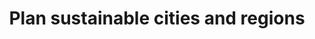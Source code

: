 ---
title: Plan sustainable cities and regions
description: Digital planning support systems to shape sustainable mobility and liveable spaces.
ogimage: /images/index/heatmap-muc-1.webp
header:
  layout: video
  video_bg: "/images/index/video.webp"
  video: "/video/Plan4Better_Website_Video.mp4"
sections:
  - order: 1
    plan_section:
      background_color_content: default
      title: "Plan sustainable cities and regions."
      description: "By integrating urban and transport planning, we enable change-makers to develop liveable spaces and sustainable mobility."
      button:
        url: "/en/goat/"
        label: "Discover Solutions"
      img: "/images/index/mockup_bridge.webp"
  - order: 2
    brand_slider:
      slider_img:
      - logo: "/images/index/freiburg_logo.webp"
      - logo: "/images/index/logo_MOND_darkgrey_RGB.webp"
      - logo: "/images/index/mrn_logo.webp"
      - logo: "/images/index/mobidata_bw.webp"
      - logo: "/images/index/logo-tum.webp"
      - logo: "/images/index/logo_agora.webp"
      - logo: "/images/index/logo_lhm.webp"
      - logo: "/images/index/logo_freising.webp"
      - logo: "/images/index/logo_ffb.webp"
      - logo: "/images/index/stattbau_Logo.webp"
      - logo: "/images/index/LOGO_Bicicli_CS_darkgrey_RGB.webp"
      - logo: "/images/index/logo_eit.webp"
      - logo: "images/index/logo_werk1.webp"
      - logo: "/images/index/logo_xpreneurs.webp"
      - logo: "/images/index/GST_RGB.webp"
      - logo: "/images/index/logo_munichways.webp"
  - order: 3
    planing_section:
      background_color_content: default
      title: "Planning the city of tomorrow today."
      planing_items:
      - icon: "/images/index/plan-icon-front-1.png"
        iconBack: "/images/index/plan-icon-back-1.png"
        title: "Fact-based accessibility analysis"
        text: "By using various accessibility indicators, such as isochrones and heatmaps, GOAT allows you to quickly analyse the current situation in a user-friendly manner and develop suitable measures based on scenarios."
      - icon: "/images/index/plan-icon-front-2.png"
        iconBack: "/images/index/plan-icon-back-2.png"
        svg: '<svg width="112" height="104" fill="none" xmlns="http://www.w3.org/2000/svg"><g opacity=".9"><path d="M48.7 41a6 6 0 0 1-5.2-2.8l-7.9-12.7a6 6 0 0 1 0-6.3l7.6-12.8c1-1.8 3-3 5.1-3l14.5-.2c2 0 4 1.1 5.1 2.9l8 12.7a6 6 0 0 1 0 6.2L68.3 38a6 6 0 0 1-5 3l-14.6.1Z" fill="#5FEDB9"/><g clip-path="url(#a)"><path d="M81.4 99.7a6 6 0 0 1-5.2-2.9l-7.9-12.7a6 6 0 0 1 0-6.2L75.8 65c1-1.8 3-3 5.1-3l14.5-.1c2 0 4 1 5.1 2.8l8 12.7a6 6 0 0 1 0 6.3L101 96.5a6 6 0 0 1-5 3l-14.6.2Z" fill="#139565"/></g><g opacity=".7" clip-path="url(#b)"><path d="M15.4 100.4a6 6 0 0 1-5.2-2.8L2.3 84.9a6 6 0 0 1 0-6.3l7.6-12.8c1-1.8 3-3 5.1-3l14.5-.2c2 0 4 1 5.1 2.9l8 12.7a6 6 0 0 1 0 6.2L35 97.3a6 6 0 0 1-5 3l-14.6.1Z" fill="#283648"/></g><g clip-path="url(#c)"><path d="M48.2 80a6 6 0 0 1-5.2-2.8l-8-12.7a6 6 0 0 1 0-6.3l7.6-12.8c1.1-1.8 3-3 5.2-3l14.5-.1c2 0 4 1 5.1 2.8l8 12.7a6 6 0 0 1 0 6.3l-7.6 12.8a6 6 0 0 1-5 3l-14.6.1Z" fill="#06CA82"/></g><g opacity=".7" clip-path="url(#d)"><path d="M82 60.6a6 6 0 0 1-5.2-2.8l-8-12.7a6 6 0 0 1 0-6.3L76.4 26c1-1.8 3-3 5.2-3L96 23c2 0 4 1 5 2.8l8 12.7a6 6 0 0 1 0 6.3l-7.5 12.8a6 6 0 0 1-5 3l-14.6.1Z" fill="#2BB381"/></g><g clip-path="url(#e)"><path d="M62 67.5c-3.4-4.2-11-14.3-11-20a12.5 12.5 0 1 1 25 0c0 5.7-7.6 15.8-11 20a2 2 0 0 1-3 0Zm1.5-15.8a4.2 4.2 0 1 0 0-8.4 4.2 4.2 0 0 0 0 8.4Z" fill="#283648"/></g></g><defs><clipPath id="a"><path fill="#fff" transform="rotate(179.3 54.8 51.3)" d="M0 0H43V43H0z"/></clipPath><clipPath id="b"><path fill="#fff" transform="rotate(179.3 21.8 51.5)" d="M0 0H43V43H0z"/></clipPath><clipPath id="c"><path fill="#fff" transform="rotate(179.3 38.2 41.4)" d="M0 0H43V43H0z"/></clipPath><clipPath id="d"><path fill="#fff" transform="rotate(179.3 55.2 31.8)" d="M0 0H43V43H0z"/></clipPath><clipPath id="e"><path fill="#fff" transform="translate(51 35)" d="M0 0H25V33.3H0z"/></clipPath></defs></svg>'
        title: "Investigation of infrastructural changes"
        text: "With GOAT you can add, change or remove path connections, points of interests and buildings. This allows you to determine the best location for new infrastructure, for example."
      - icon: "/images/index/plan-icon-front-3.png"
        iconBack: "/images/index/plan-icon-back-3.png"
        title: "Processing of complex data"
        text: "In GOAT, a wide range of spatial data such as buildings, population densities, land use and road networks can be visualized. In addition, environmental and emission data can be displayed."
      - icon: ""
        iconBack: ""
        svg: '<svg width="107" height="80" viewBox="0 0 107 80" fill="none" xmlns="http://www.w3.org/2000/svg"><g opacity="0.8"><rect x="2" width="100" height="79" rx="23" fill="#33A078"/><g opacity="0.8"><path d="M64.9404 3.00907C67.4398 3.00907 69.8345 4.03131 71.6011 5.85173L87.2257 21.9481C88.9923 23.7675 89.9869 26.2337 89.9869 28.8077V46.1925C89.9869 48.7665 88.9923 51.2327 87.2257 53.052L71.6011 69.143C69.8345 70.9624 67.4398 71.9866 64.9404 71.9866H48.0595C45.5601 71.9866 43.1654 70.9624 41.3988 69.143L25.7676 53.052C24.0013 51.2327 23.0087 48.7665 23.0087 46.1925V28.8077C23.0087 26.2337 24.0013 23.7675 25.7676 21.9481L41.3988 5.85038C43.1654 4.03131 45.5601 3.00903 48.0595 3.00903L64.9404 3.00907ZM27.249 23.471C25.8749 24.886 25.1029 26.8132 25.1029 28.8077V46.1925C25.1029 48.187 25.8749 50.1141 27.249 51.5292L42.8775 67.6202C44.2515 69.0352 46.1228 69.8304 48.0595 69.8304H64.9404C66.8771 69.8304 68.7484 69.0352 70.1224 67.6202L85.747 51.5292C87.1211 50.1141 87.8931 48.187 87.8931 46.1925V28.8077C87.8931 26.8132 87.1211 24.886 85.747 23.471L70.1224 7.37592C68.7484 5.96089 66.8771 5.16577 64.9404 5.16577H48.0595C46.1228 5.16577 44.2515 5.96089 42.8775 7.37592L27.249 23.471Z" fill="#24FFAF" fill-opacity="0.97"/></g><path d="M67.169 14.0059C68.8477 14.0059 70.4561 14.6726 71.6426 15.8598L82.1367 26.3574C83.3233 27.544 83.9912 29.1524 83.9912 30.8311V42.169C83.9912 43.8477 83.3233 45.4561 82.1367 46.6426L71.6426 57.1367C70.4561 58.3233 68.8477 58.9912 67.169 58.9912H55.8311C54.1524 58.9912 52.544 58.3233 51.3574 57.1367L40.8589 46.6426C39.6725 45.4561 39.0059 43.8477 39.0059 42.169V30.8311C39.0059 29.1524 39.6725 27.544 40.8589 26.3574L51.3574 15.8589C52.544 14.6726 54.1524 14.0059 55.8311 14.0059L67.169 14.0059ZM41.8538 27.3506C40.931 28.2735 40.4124 29.5303 40.4124 30.8311V42.169C40.4124 43.4697 40.931 44.7266 41.8538 45.6494L52.3506 56.1436C53.2734 57.0664 54.5303 57.585 55.8311 57.585H67.169C68.4697 57.585 69.7266 57.0664 70.6494 56.1436L81.1436 45.6494C82.0664 44.7266 82.585 43.4697 82.585 42.169V30.8311C82.585 29.5303 82.0664 28.2735 81.1436 27.3506L70.6494 16.8538C69.7266 15.931 68.4697 15.4124 67.169 15.4124H55.8311C54.5303 15.4124 53.2734 15.931 52.3506 16.8538L41.8538 27.3506Z" fill="white"/><g clip-path="url(#clip0_394_267)"><ellipse opacity="0.9" cx="85.5" cy="60.5" rx="10.5" ry="9.5" fill="#06CA82"/><ellipse opacity="0.9" cx="85.5" cy="60.5" rx="10.5" ry="9.5" fill="#33A078"/><ellipse cx="85.5" cy="41.5" rx="10.5" ry="9.5" fill="#f7f7f7"/><path d="M97.5714 41.5714V43.1429C97.5714 50.0866 91.9437 55.7143 85 55.7143C78.0562 55.7143 72.4286 50.0866 72.4286 43.1429V41.5714C72.4286 34.6287 78.0562 29 85 29C91.9437 29 97.5714 34.6287 97.5714 41.5714ZM92.8571 43.1429V41.5714C92.8571 40.4518 92.6214 39.3911 92.1991 38.4286H92.0714C90.058 38.4286 88.2705 37.4857 87.1214 36.0184C85.7759 38.3962 83.2125 40 80.2857 40H77.3C77.2018 40.5107 77.1429 41.0312 77.1429 41.5714V43.1429C77.1429 47.4839 80.6589 51 85 51C89.3411 51 92.8571 47.4839 92.8571 43.1429ZM66.0171 79.2857C64.3504 79.2857 63 77.9304 63 76.2705C63 68.3545 68.8035 61.7937 76.3866 60.6152L80.2661 76.4473L83.5366 64.2786L80.2857 58.8571H89.7143L86.4634 64.2786L89.7339 76.4473L93.6134 60.6152C101.196 61.7937 107 68.3545 107 76.2705C107 77.9304 105.645 79.2857 103.985 79.2857H66.0171Z" fill="#283648"/></g><g clip-path="url(#clip1_394_267)"><ellipse cx="22.5" cy="42.5" rx="10.5" ry="9.5" fill="#f7f7f7"/><ellipse cx="31.5" cy="60.5" rx="10.5" ry="9.5" fill="#33A078"/><path d="M34.5714 41.5714V42.5634C34.5714 45.9813 35.8973 49.183 38.2545 51.5402L38.6375 51.9232C39.05 52.3357 39.2857 52.9054 39.2857 53.4946C39.2857 54.7223 38.2937 55.7143 37.0661 55.7143H6.93687C5.7092 55.7143 4.62589 54.7223 4.62589 53.4946C4.62589 52.9054 4.94804 52.3357 5.36545 51.9232L5.74652 51.5402C8.10366 49.183 9.34018 45.9813 9.34018 42.5634V41.5714C9.34018 34.6287 15.0562 29 21.9116 29C28.9438 29 34.5714 34.6287 34.5714 41.5714ZM29.8571 43.1429V41.5714C29.8571 40.4518 29.6214 39.3911 29.1991 38.4286H29.0714C27.058 38.4286 25.2705 37.4857 24.1214 36.0184C22.7759 38.3962 20.2125 40 17.2857 40H14.3C14.2018 40.5107 14.1429 41.0313 14.1429 41.5714V43.1429C14.1429 47.4839 17.6589 51 22 51C26.3411 51 29.8571 47.4839 29.8571 43.1429ZM3.01714 79.2857C1.35045 79.2857 0 77.9304 0 76.2705C0 68.3545 5.80348 61.7938 13.3866 60.6152L17.2661 76.4473L20.5366 64.2786L17.2857 58.8571H26.7143L23.4634 64.2786L26.7339 76.4473L30.6134 60.6152C38.1955 61.7938 44 68.3545 44 76.2705C44 77.9304 42.6446 79.2857 40.9848 79.2857H3.01714Z" fill="#3F3D56"/></g></g><defs><clipPath id="clip0_394_267"><rect width="44" height="50.2857" fill="white" transform="translate(63 29)"/></clipPath><clipPath id="clip1_394_267"><rect width="44" height="50.2857" fill="white" transform="translate(0 29)"/></clipPath></defs></svg>'
        title: "Individual advice on mobility concepts"
        text: "We support you in the best possible implementation of your project through workshops and training courses, implementation of individual functions (e.g. accessibility check, school route check) and consulting services."
  - order: 4
    action_section:
      background_color_content: secondary
      heading: "Discover the advantages of GOAT"
      slider_item:
      - videoURL: "https://player.vimeo.com/video/771139118?loop=1&autopause=0&autoplay=1"
        title: "Pitch"
        sub_title: "Quick overview of the functionalities"
        button:
          url: "#"
          label: "Mehr erfahren"  
      - videoURL: "https://player.vimeo.com/video/766394906?loop=1&autopause=0"
        title: "Public transport analysis"
        sub_title: "Analyze the public transport quality"
        button:
          url: "#"
          label: "Mehr erfahren" 
      - videoURL: "https://player.vimeo.com/video/754212535?loop=1&autopause=0"
        title: "Scenario Bridge"
        sub_title: "Interactive change of the network"
        button:
          url: "#"
          label: "Learn more"  
      - videoURL: "https://player.vimeo.com/video/754586552?loop=1&autopause=0"
        title: "Location Planning"
        sub_title: "Finding the ideal location for a new bike sharing station"
        button:
          url: "#"
          label: "Learn more"  
      - videoURL: "https://player.vimeo.com/video/753850371?loop=1&autopause=0"
        title: "Calculating Walking Isochrones"
        sub_title: "Calculation of travel-time isochrones"
        button:
          url: "#"
          label: "Learn more"  
      - videoURL: "https://player.vimeo.com/video/754227700?loop=1&autopause=0"
        title: "Calculation of Multi-Isochrones"
        sub_title: "Assessing how good a neighboorhood is served with certain amenities"
        button:
          url: "#"
          label: "Learn more"  
      - videoURL: "https://player.vimeo.com/video/754248730?loop=1&autopause=0"
        title: "Visualize extensive spatial data"
        sub_title: "Visualization of numerous datasets, such as land use, noise levels and accident numbers"
        button:
          url: "#"
          label: "Learn more"  
      action_list_item:
      - title: "Immediate commissioning"
        icon: "/images/index/timer-thin.webp"
      - title: "Intuitive user interface"
        icon: "/images/index/user-check.webp"
      - title: "Integrated urban and transport planning"
        icon: "/images/index/Stadt-Verkehr.webp"
      - title: "Increased in-house competencies"
        icon: "/images/index/Gesteigerte-Inhouse-Kompetenzen.webp"
      - title: "Better investments"
        icon: "/images/index/Bessere-Investments.webp"
  - order: 5
    smart_tools_section:
      background_color_content: default
      title: "Smart tools for smart and sustainable cities."
      action_items:
      - name: "GOAT"
        img: "/images/index/product-goat.webp"
        title: "Do you want to conduct own analyses?"
        description: "GOAT is our cloud-based planning software that supports you in promoting sustainable mobility with interactive accessibility analyses and scenario developments."
        button:
          background_color_content: default
          url: "/goat/"
          label: "GOAT Subscription"
      - name: "consulting & reports"
        img: "/images/index/Product-Beratung.webp"
        title: "Are you looking for professional consulting?"
        description: "Our diverse and interdisciplinary team will be happy to advise you on innovative mobility concepts and individual problem solutions. Using GOAT, we also create reports to evaluate specific planning issues."
        button:
          background_color_content: secondary
          url: "/en/contact/"
          label: "Contact us"
      - name: "WEB-GIS"
        img: "/images/index/Product-Web-GIS.webp"
        title: "Are you interested in other GIS tools?"
        description: "We offer software solutions that allow you to create personalized map services, for example as an information tool for citizens or readers."
        button:
          background_color_content: secondary
          url: "/en/contact/"
          label: "Contact us"
  - order: 6
    contact_section:
      background_color_content: secondary
      title: "Are you interested?"
      button:
        url: "/en/contact/"
        label: "Contact us."
  - order: 7
    award_section:
      background_color_content: default
      heading: Awards
      items:
      - logo: "/images/top-50-startups-2021-siegel.webp"
        url: https://www.top50startups.de/start-ups/ranking/2021
      - logo: "/images/index/innovationspreis.webp"
        url: https://muenchen.digital/blog/innovationspreis-2021/
      - logo: "/images/index/bitkom_award.webp"
        url: https://www.bitkom.org/Presse/Presseinformation/Plan4Better-Gewinner-Smart-City-Startup-Award-2021
      - logo: "/images/index/gruendungspreis_new.webp"
        url: https://www.de.digital/DIGITAL/Redaktion/DE/Gruenderwettbewerb/Meldungen/2021/GW_Preisverleihung_Sommerrunde.html
  - order: 8
    development_goals_section:
      background_color_content: default
      heading: Sustainable Development Goals
      text: With our planning tool GOAT we address the following SDGs.
      items:
      - logo: "/images/index/SDG3.webp"
        url: "/mission"
      - logo: "/images/index/SDG4.webp"
        url: "/mission"
      - logo: "/images/index/SDG9.webp"
        url: "/mission"
      - logo: "/images/index/SDG11.webp"
        url: "/mission"
      - logo: "/images/index/SDG13.webp"
        url: "/mission"
  - order: 9
    blog_section:
      background_color_content: default
      heading: News
      twitter_timeline: 'https://twitter.com/plan4better?ref_src=twsrc%5Etfw'

  - order: 10
    funded_section:
      background_color_content: default
      heading: Funded by
      text: The development of GOAT is funded by the BMDV from November 2021 to October 2024 as part of the mFUND initiative (funding line 2).
      items:
      - logo: "/images/index/logo-mfund.webp"
      - logo: "/images/index/BMDV_Logo.webp"
        text: 'Funded by:'
        text2: due to a resolution of the German Bundestag
---